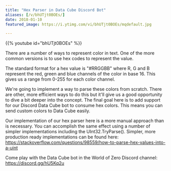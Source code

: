 ```yaml
---
title: "Hex Parser in Data Cube Discord Bot"
aliases: [/v/bhUTjt0BOEs/]
date: 2018-01-10
featured_image: https://i.ytimg.com/vi/bhUTjt0BOEs/mqdefault.jpg

---
```


{{% youtube id="bhUTjt0BOEs" %}}

There are a number of ways to represent color in text. One of the more common versions is to use hex codes to represent the value.

The standard format for a hex value is "#RRGGBB" where R, G and B represent the red, green and blue channels of the color in base 16. This gives us a range from 0-255 for each color channel.

We're going to implement a way to parse these colors from scratch. There are other, more efficient ways to do this but it'll give us a good opportunity to dive a bit deeper into the concept. The final goal here is to add support for our Discord Data Cube bot to consume hex colors. This means you can send custom colors to Data Cube easily.

Our implementation of our hex parser here is a more manual approach than is necessary. You can accomplish the same effect using a number of simpler implementations including the UInt32.TryParse(). Simpler, more production ready implementations can be found here: https://stackoverflow.com/questions/98559/how-to-parse-hex-values-into-a-uint

Come play with the Data Cube bot in the World of Zero Discord channel: https://discord.gg/hU5Kq2u